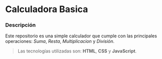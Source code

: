 # Calculadora Basica

### Descripción
Este repositorio es una simple calculador que cumple con las principales operaciones: *Suma*, *Resta*, *Multiplicacion* y *División*.

> Las tecnologías utilizadas son: **HTML**, **CSS** y **JavaScript**.
